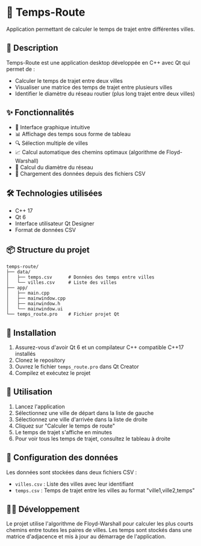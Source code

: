 # 🚗 Temps-Route

Application permettant de calculer le temps de trajet entre différentes villes.

## 📝 Description

Temps-Route est une application desktop développée en C++ avec Qt qui permet de :
- Calculer le temps de trajet entre deux villes
- Visualiser une matrice des temps de trajet entre plusieurs villes
- Identifier le diamètre du réseau routier (plus long trajet entre deux villes)

## ✨ Fonctionnalités

- 🔄 Interface graphique intuitive
- 📊 Affichage des temps sous forme de tableau
- 🔍 Sélection multiple de villes
- 📈 Calcul automatique des chemins optimaux (algorithme de Floyd-Warshall)
- 🎯 Calcul du diamètre du réseau
- 💾 Chargement des données depuis des fichiers CSV

## 🛠️ Technologies utilisées

- C++ 17
- Qt 6
- Interface utilisateur Qt Designer
- Format de données CSV

## 📦 Structure du projet

```
temps-route/
├── data/
│   ├── temps.csv      # Données des temps entre villes
│   └── villes.csv     # Liste des villes
├── app/
│   ├── main.cpp
│   ├── mainwindow.cpp
│   ├── mainwindow.h
│   └── mainwindow.ui
└── temps_route.pro    # Fichier projet Qt
```

## 🚀 Installation

1. Assurez-vous d'avoir Qt 6 et un compilateur C++ compatible C++17 installés
2. Clonez le repository
3. Ouvrez le fichier `temps_route.pro` dans Qt Creator
4. Compilez et exécutez le projet

## 📖 Utilisation

1. Lancez l'application
2. Sélectionnez une ville de départ dans la liste de gauche
3. Sélectionnez une ville d'arrivée dans la liste de droite
4. Cliquez sur "Calculer le temps de route"
5. Le temps de trajet s'affiche en minutes
6. Pour voir tous les temps de trajet, consultez le tableau à droite

## 🔧 Configuration des données

Les données sont stockées dans deux fichiers CSV :
- `villes.csv` : Liste des villes avec leur identifiant
- `temps.csv` : Temps de trajet entre les villes au format "ville1,ville2,temps"

## 👨‍💻 Développement

Le projet utilise l'algorithme de Floyd-Warshall pour calculer les plus courts chemins entre toutes les paires de villes. Les temps sont stockés dans une matrice d'adjacence et mis à jour au démarrage de l'application.
